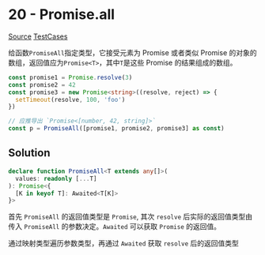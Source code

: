 # 20 - Promise.all

[Source](https://github.com/lybenson/ts-checker/blob/master/src/20-medium-promise-all/template.ts) [TestCases](https://github.com/lybenson/ts-checker/blob/master/src/20-medium-promise-all/test-cases.ts)

给函数`PromiseAll`指定类型，它接受元素为 Promise 或者类似 Promise 的对象的数组，返回值应为`Promise<T>`，其中`T`是这些 Promise 的结果组成的数组。

```ts
const promise1 = Promise.resolve(3)
const promise2 = 42
const promise3 = new Promise<string>((resolve, reject) => {
  setTimeout(resolve, 100, 'foo')
})

// 应推导出 `Promise<[number, 42, string]>`
const p = PromiseAll([promise1, promise2, promise3] as const)
```

## Solution

```ts
declare function PromiseAll<T extends any[]>(
  values: readonly [...T]
): Promise<{
  [K in keyof T]: Awaited<T[K]>
}>
```

首先 `PromiseAll` 的返回值类型是 `Promise`, 其次 `resolve` 后实际的返回值类型由传入 `PromiseAll` 的参数决定。`Awaited` 可以获取 `Promise` 的返回值。

通过映射类型遍历参数类型，再通过 `Awaited` 获取 `resolve` 后的返回值类型

